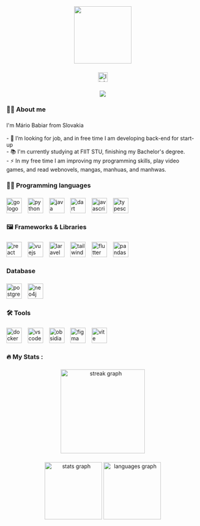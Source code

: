 <div align="center">
  <img height="150" src="https://media.giphy.com/media/M9gbBd9nbDrOTu1Mqx/giphy.gif"  />
</div>

###

<div align="center">
  <a href="https://www.linkedin.com/in/mário-babiar-200528352" target="_blank">
    <img src="https://img.shields.io/static/v1?message=LinkedIn&logo=linkedin&label=&color=0077B5&logoColor=white&labelColor=&style=for-the-badge" height="25" alt="linkedin logo"  />
  </a>
</div>

###

<div align="center">
  <img src="https://visitor-badge.laobi.icu/badge?page_id=MBabiar.MBabiar&"  />
</div>

###

<h3 align="left">👨‍💻 About me</h3>

###

<p align="left">I'm Mário Babiar from Slovakia<br><br>- 🔭 I’m looking for job, and in free time I am developing back-end for start-up<br>- 📚 I'm currently studying at FIIT STU, finishing my Bachelor's degree.<br>- ⚡ In my free time I am improving my programming skills, play video games, and read webnovels, mangas, manhuas, and manhwas.</p>

###

<h3 align="left">🧑‍💻 Programming languages</h3>

###

<div align="left">
  <img src="https://img.shields.io/badge/Go-%2300ADD8.svg?&logo=go&logoColor=white&style=for-the-badge" height="40" alt="go logo"  />
  &nbsp;&nbsp;
  <img src="https://img.shields.io/badge/Python-3776AB?logo=python&logoColor=fff&style=for-the-badge" height="40" alt="python logo"  />
  &nbsp;&nbsp;
  <img src="https://img.shields.io/badge/Java-%23ED8B00.svg?logo=openjdk&logoColor=white&style=for-the-badge" height=40, alt="java logo"  />
  &nbsp;&nbsp;
  <img src="https://img.shields.io/badge/Dart-%230175C2.svg?logo=dart&logoColor=white&style=for-the-badge" height="40" alt="dart logo"  />
  &nbsp;&nbsp;
  <img src="https://img.shields.io/badge/JavaScript-F7DF1E?logo=javascript&logoColor=000&style=for-the-badge" height="40" alt="javascript logo"  />
  &nbsp;&nbsp;
  <img src="https://img.shields.io/badge/TypeScript-3178C6?logo=typescript&logoColor=fff&style=for-the-badge" height="40" alt="typescript logo"  />
  &nbsp;&nbsp;
</div>

###

<h3 align="left">🖼️ Frameworks & Libraries</h3>

###

<div align="left">
  <img src="https://img.shields.io/badge/React-%2320232a.svg?logo=react&logoColor=%2361DAFB&style=for-the-badge" height="40" alt="react logo"  />
  &nbsp;&nbsp;
  <img src="https://img.shields.io/badge/Vue.js-4FC08D?logo=vuedotjs&logoColor=black&style=for-the-badge" height="40" alt="vuejs logo"  />
  &nbsp;&nbsp;
  <img src="https://img.shields.io/badge/Laravel-%23FF2D20.svg?logo=laravel&logoColor=white&style=for-the-badge" height="40" alt="laravel logo"  />
  &nbsp;&nbsp;
  <img src="https://img.shields.io/badge/Tailwind%20CSS-%2338B2AC.svg?logo=tailwind-css&logoColor=white&style=for-the-badge" height="40" alt="tailwind css logo"  />
  &nbsp;&nbsp;
  <img src="https://img.shields.io/badge/Flutter-02569B?logo=flutter&logoColor=fff&style=for-the-badge" height="40" alt="flutter logo"  />
  &nbsp;&nbsp;
  <img src="https://img.shields.io/badge/Pandas-150458?logo=pandas&logoColor=fff&style=for-the-badge" height="40" alt="pandas logo"  />
  &nbsp;&nbsp;
</div>

###

<h3 align="left">Database</h3>

###

<div align="left">
  <img src="https://img.shields.io/badge/Postgresql-%23316192.svg?logo=postgresql&logoColor=white&style=for-the-badge" height="40" alt="postgresql logo"  />
  &nbsp;&nbsp;
  <img src="https://img.shields.io/badge/Neo4j-008CC1?logo=neo4j&logoColor=white&style=for-the-badge" height="40" alt="neo4j logo"  />
  &nbsp;&nbsp;
</div>

###

<h3 align="left">🛠 Tools</h3>

###

<div align="left">
  <img src="https://img.shields.io/badge/Docker-2496ED?logo=docker&logoColor=fff&style=for-the-badge" height="40" alt="docker logo"  />
  &nbsp;&nbsp;
  <img src="https://custom-icon-badges.demolab.com/badge/Visual%20Studio%20Code-0078d7.svg?logo=vsc&logoColor=white&style=for-the-badge" height="40" alt="vscode logo"  />
  &nbsp;&nbsp;
  <img src="https://img.shields.io/badge/Obsidian-%23483699.svg?&logo=obsidian&logoColor=white&style=for-the-badge" height="40" alt="obsidian logo"  />
  &nbsp;&nbsp;
  <img src="https://img.shields.io/badge/Figma-F24E1E?logo=figma&logoColor=white&style=for-the-badge" height="40" alt="figma logo"  />
  &nbsp;&nbsp;
  <img src="https://img.shields.io/badge/Vite-646CFF?logo=vite&logoColor=fff&style=for-the-badge" height="40" alt="vite logo"  />
  &nbsp;&nbsp;
</div>

###

<h3 align="left">🔥   My Stats :</h3>

###

<div align="center">
  <img src="https://streak-stats.demolab.com?user=MBabiar&locale=en&mode=daily&theme=dark&hide_border=false&border_radius=5&order=3" height="220" alt="streak graph"  />
</div>

###

<div align="center">
  <img src="https://github-readme-stats.vercel.app/api?username=MBabiar&hide_title=false&hide_rank=false&show_icons=true&include_all_commits=true&count_private=true&disable_animations=false&theme=dracula&locale=en&hide_border=false&order=1" height="150" alt="stats graph"  />
  <img src="https://github-readme-stats.vercel.app/api/top-langs?username=MBabiar&locale=en&hide_title=false&layout=compact&card_width=320&langs_count=5&theme=dracula&hide_border=false&order=2" height="150" alt="languages graph"  />
</div>

###
